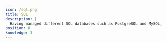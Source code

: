 ```yaml
---
icon: /sql.png
title: SQL
description: |
  Having managed different SQL databases such as PostgreSQL and MySQL, I have gained a substantial amount of experience.
position: 8
knowledge: 3
---
```


